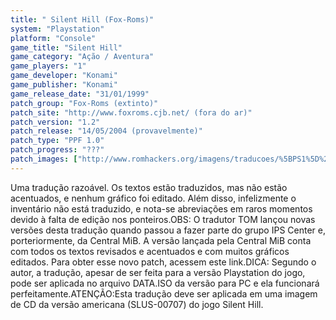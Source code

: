 ```yaml
---
title: " Silent Hill (Fox-Roms)"
system: "Playstation"
platform: "Console"
game_title: "Silent Hill"
game_category: "Ação / Aventura"
game_players: "1"
game_developer: "Konami"
game_publisher: "Konami"
game_release_date: "31/01/1999"
patch_group: "Fox-Roms (extinto)"
patch_site: "http://www.foxroms.cjb.net/ (fora do ar)"
patch_version: "1.2"
patch_release: "14/05/2004 (provavelmente)"
patch_type: "PPF 1.0"
patch_progress: "???"
patch_images: ["http://www.romhackers.org/imagens/traducoes/%5BPS1%5D%20Silent%20Hill%20-%20Fox%20Roms%20-%201.jpg","http://www.romhackers.org/imagens/traducoes/%5BPS1%5D%20Silent%20Hill%20-%20Fox%20Roms%20-%202.jpg","http://www.romhackers.org/imagens/traducoes/%5BPS1%5D%20Silent%20Hill%20-%20Fox%20Roms%20-%203.jpg"]
---
```

Uma tradução razoável. Os textos estão traduzidos, mas não estão acentuados, e nenhum gráfico foi editado. Além disso, infelizmente o inventário não está traduzido, e nota-se abreviações em raros momentos devido à falta de edição nos ponteiros.OBS: O tradutor TOM lançou novas versões desta tradução quando passou a fazer parte do grupo IPS Center e, porteriormente, da Central MiB. A versão lançada pela Central MiB conta com todos os textos revisados e acentuados e com muitos gráficos editados. Para obter esse novo patch, acessem este link.DICA: Segundo o autor, a tradução, apesar de ser feita para a versão Playstation do jogo, pode ser aplicada no arquivo DATA.ISO da versão para PC e ela funcionará perfeitamente.ATENÇÃO:Esta tradução deve ser aplicada em uma imagem de CD da versão americana (SLUS-00707) do jogo Silent Hill.